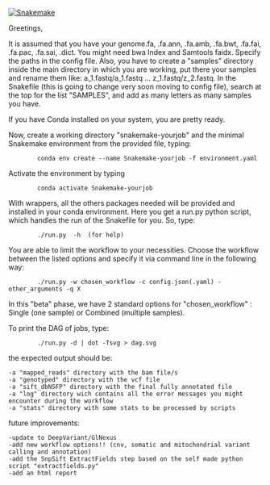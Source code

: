 [![Snakemake](https://img.shields.io/badge/snakemake-≥5.6.0-brightgreen.svg?style=flat)](https://snakemake.readthedocs.io)


Greetings,

It is assumed that you have your genome.fa, .fa.ann, .fa.amb, .fa.bwt, .fa.fai, .fa.pac, .fa.sai, .dict. You might need bwa Index and Samtools faidx. Specify the paths in the config file. Also, you have to create a "samples" directory inside the main directory in which you are working, put there your samples and rename them like: a_1.fastq/a_1.fastq ... z_1.fastq/z_2.fastq. In the Snakefile (this is going to change very soon moving to config file), search at the top for the list "SAMPLES", and add as many letters as many samples you have. 

If you have Conda installed on your system, you are pretty ready.

Now, create a working directory "snakemake-yourjob" and the minimal Snakemake environment from the provided file, typing:

		   	conda env create --name Snakemake-yourjob -f environment.yaml

Activate the environment by typing

			conda activate Snakemake-yourjob
	   
With wrappers, all the others packages needed will be provided and installed in your conda environment. 
Here you get a run.py python script, which handles the run of the Snakefile for you. So, type:

	   		./run.py  -h  (for help)

You are able to limit the workflow to your necessities. Choose the workflow between the listed options and specify it via command line in the following way:

			./run.py -w chosen_workflow -c config.json(.yaml) -other_arguments -q X 

In this "beta" phase, we have 2 standard options for "chosen_workflow" : Single (one sample) or Combined (multiple samples).  

To print the DAG of jobs, type:

			./run.py -d | dot -Tsvg > dag.svg

the expected output should be:
	
	-a "mapped_reads" directory with the bam file/s
	-a "genotyped" directory with the vcf file
	-a "sift_dbNSFP" directory with the final fully annotated file
	-a "log" directory wich contains all the error messages you might encounter during the workflow
	-a "stats" directory with some stats to be processed by scripts
	
future improvements:
	
	-update to DeepVariant/GlNexus
	-add new workflow options!! (cnv, somatic and mitochondrial variant calling and annotation)
	-add the SnpSift ExtractFields step based on the self made python script "extractfields.py"
	-add an html report 
